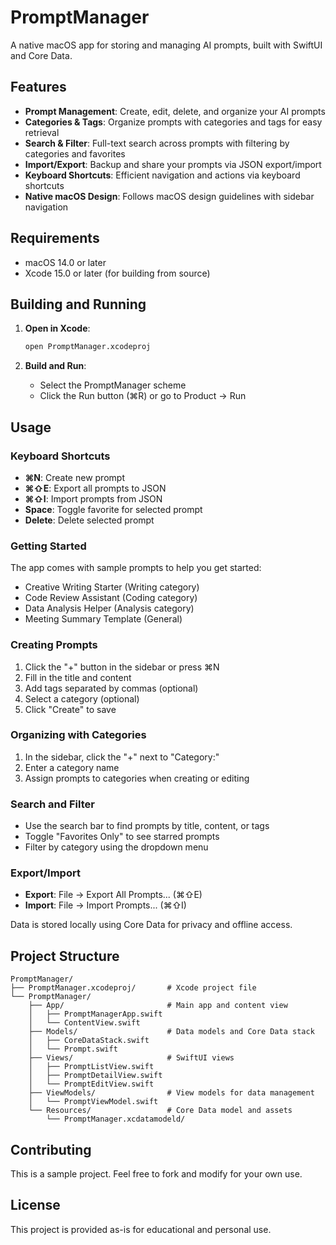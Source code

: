 # PromptManager

A native macOS app for storing and managing AI prompts, built with SwiftUI and Core Data.

## Features

- **Prompt Management**: Create, edit, delete, and organize your AI prompts
- **Categories & Tags**: Organize prompts with categories and tags for easy retrieval
- **Search & Filter**: Full-text search across prompts with filtering by categories and favorites
- **Import/Export**: Backup and share your prompts via JSON export/import
- **Keyboard Shortcuts**: Efficient navigation and actions via keyboard shortcuts
- **Native macOS Design**: Follows macOS design guidelines with sidebar navigation

## Requirements

- macOS 14.0 or later
- Xcode 15.0 or later (for building from source)

## Building and Running

1. **Open in Xcode**:
   ```bash
   open PromptManager.xcodeproj
   ```

2. **Build and Run**:
   - Select the PromptManager scheme
   - Click the Run button (⌘R) or go to Product → Run

## Usage

### Keyboard Shortcuts

- **⌘N**: Create new prompt
- **⌘⇧E**: Export all prompts to JSON
- **⌘⇧I**: Import prompts from JSON
- **Space**: Toggle favorite for selected prompt
- **Delete**: Delete selected prompt

### Getting Started

The app comes with sample prompts to help you get started:
- Creative Writing Starter (Writing category)
- Code Review Assistant (Coding category)
- Data Analysis Helper (Analysis category)
- Meeting Summary Template (General)

### Creating Prompts

1. Click the "+" button in the sidebar or press ⌘N
2. Fill in the title and content
3. Add tags separated by commas (optional)
4. Select a category (optional)
5. Click "Create" to save

### Organizing with Categories

1. In the sidebar, click the "+" next to "Category:"
2. Enter a category name
3. Assign prompts to categories when creating or editing

### Search and Filter

- Use the search bar to find prompts by title, content, or tags
- Toggle "Favorites Only" to see starred prompts
- Filter by category using the dropdown menu

### Export/Import

- **Export**: File → Export All Prompts... (⌘⇧E)
- **Import**: File → Import Prompts... (⌘⇧I)

Data is stored locally using Core Data for privacy and offline access.

## Project Structure

```
PromptManager/
├── PromptManager.xcodeproj/       # Xcode project file
└── PromptManager/
    ├── App/                       # Main app and content view
    │   ├── PromptManagerApp.swift
    │   └── ContentView.swift
    ├── Models/                    # Data models and Core Data stack
    │   ├── CoreDataStack.swift
    │   └── Prompt.swift
    ├── Views/                     # SwiftUI views
    │   ├── PromptListView.swift
    │   ├── PromptDetailView.swift
    │   └── PromptEditView.swift
    ├── ViewModels/                # View models for data management
    │   └── PromptViewModel.swift
    └── Resources/                 # Core Data model and assets
        └── PromptManager.xcdatamodeld/
```

## Contributing

This is a sample project. Feel free to fork and modify for your own use.

## License

This project is provided as-is for educational and personal use.